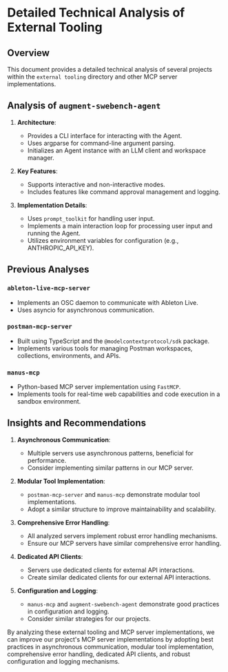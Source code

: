 # Detailed Technical Analysis of External Tooling

## Overview
This document provides a detailed technical analysis of several projects within the `external tooling` directory and other MCP server implementations.

## Analysis of `augment-swebench-agent`
1. **Architecture**:
   - Provides a CLI interface for interacting with the Agent.
   - Uses argparse for command-line argument parsing.
   - Initializes an Agent instance with an LLM client and workspace manager.

2. **Key Features**:
   - Supports interactive and non-interactive modes.
   - Includes features like command approval management and logging.

3. **Implementation Details**:
   - Uses `prompt_toolkit` for handling user input.
   - Implements a main interaction loop for processing user input and running the Agent.
   - Utilizes environment variables for configuration (e.g., ANTHROPIC_API_KEY).

## Previous Analyses
### `ableton-live-mcp-server`
- Implements an OSC daemon to communicate with Ableton Live.
- Uses asyncio for asynchronous communication.

### `postman-mcp-server`
- Built using TypeScript and the `@modelcontextprotocol/sdk` package.
- Implements various tools for managing Postman workspaces, collections, environments, and APIs.

### `manus-mcp`
- Python-based MCP server implementation using `FastMCP`.
- Implements tools for real-time web capabilities and code execution in a sandbox environment.

## Insights and Recommendations
1. **Asynchronous Communication**:
   - Multiple servers use asynchronous patterns, beneficial for performance.
   - Consider implementing similar patterns in our MCP server.

2. **Modular Tool Implementation**:
   - `postman-mcp-server` and `manus-mcp` demonstrate modular tool implementations.
   - Adopt a similar structure to improve maintainability and scalability.

3. **Comprehensive Error Handling**:
   - All analyzed servers implement robust error handling mechanisms.
   - Ensure our MCP servers have similar comprehensive error handling.

4. **Dedicated API Clients**:
   - Servers use dedicated clients for external API interactions.
   - Create similar dedicated clients for our external API interactions.

5. **Configuration and Logging**:
   - `manus-mcp` and `augment-swebench-agent` demonstrate good practices in configuration and logging.
   - Consider similar strategies for our projects.

By analyzing these external tooling and MCP server implementations, we can improve our project's MCP server implementations by adopting best practices in asynchronous communication, modular tool implementation, comprehensive error handling, dedicated API clients, and robust configuration and logging mechanisms.